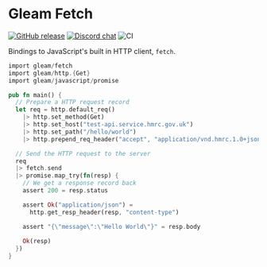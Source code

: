 # Gleam Fetch

<a href="https://github.com/gleam-lang/fetch/releases"><img src="https://img.shields.io/github/release/gleam-lang/fetch" alt="GitHub release"></a>
<a href="https://discord.gg/Fm8Pwmy"><img src="https://img.shields.io/discord/768594524158427167?color=blue" alt="Discord chat"></a>
![CI](https://github.com/gleam-lang/fetch/workflows/test/badge.svg?branch=main)

Bindings to JavaScript's built in HTTP client, `fetch`.

```rust
import gleam/fetch
import gleam/http.{Get}
import gleam/javascript/promise

pub fn main() {
  // Prepare a HTTP request record
  let req = http.default_req()
    |> http.set_method(Get)
    |> http.set_host("test-api.service.hmrc.gov.uk")
    |> http.set_path("/hello/world")
    |> http.prepend_req_header("accept", "application/vnd.hmrc.1.0+json")

  // Send the HTTP request to the server
  req
  |> fetch.send
  |> promise.map_try(fn(resp) {
    // We get a response record back
    assert 200 = resp.status

    assert Ok("application/json") =
      http.get_resp_header(resp, "content-type")

    assert "{\"message\":\"Hello World\"}" = resp.body
    
    Ok(resp)
  })
}
```
